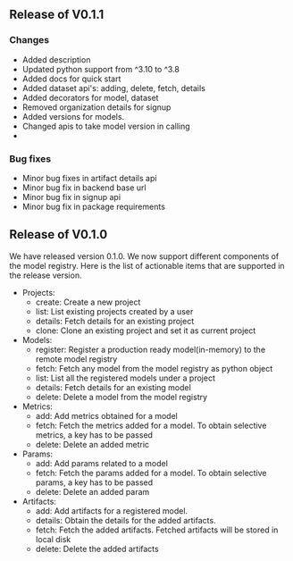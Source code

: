 

## Release of V0.1.1
### Changes

- Added description
- Updated python support from ^3.10 to ^3.8
- Added docs for quick start
- Added dataset api's:  adding, delete, fetch, details
- Added decorators for model, dataset
- Removed organization details for signup
- Added versions for models. 
- Changed apis to take model version in calling
- 

### Bug fixes
- Minor bug fixes in artifact details api
- Minor bug fix in backend base url
- Minor bug fix in signup api
- Minor bug fix in package requirements



## Release of V0.1.0

We have released version 0.1.0. We now support different components of the model registry. Here is the list of actionable items that are supported in the release version.


- Projects:
    - create: Create a new project
    - list: List existing projects created by a user
    - details: Fetch details for an existing project
    - clone: Clone an existing project and set it as current project
- Models:
    - register: Register a production ready model(in-memory) to the remote model registry
    - fetch: Fetch any model from the model registry as python object
    - list: List all the registered models under a project
    - details: Fetch details for an existing model
    - delete: Delete a model from the model registry
- Metrics:
    - add: Add metrics obtained for a model
    - fetch: Fetch the metrics added for a model. To obtain selective metrics, a key has to be passed
    - delete: Delete an added metric
- Params:
    - add: Add params related to a model
    - fetch: Fetch the params added for a model. To obtain selective params, a key has to be passed
    - delete: Delete an added param
- Artifacts:
    - add: Add artifacts for a registered model. 
    - details: Obtain the details for the added artifacts. 
    - fetch: Fetch the added artifacts. Fetched artifacts will be stored in local disk
    - delete: Delete the added artifacts